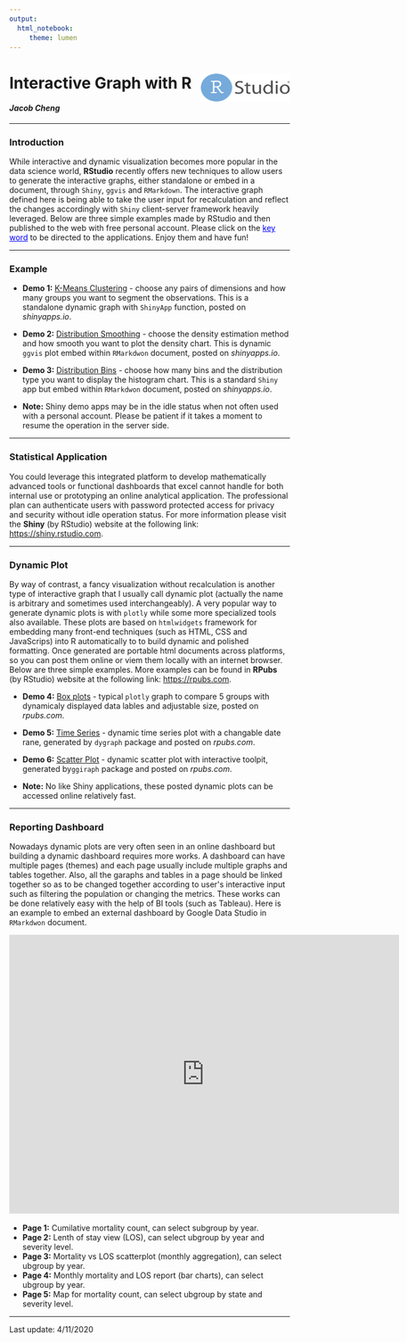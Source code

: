 ```yaml
---
output: 
  html_notebook:
     theme: lumen
---
```




<h1> Interactive Graph with R  <img src="logo.png" align="right" width="160" height="50" /> </h1>

<h4> <em>Jacob Cheng</em> </h4>

***
### Introduction
While interactive and dynamic visualization becomes more popular in the data science world, **RStudio** recently offers new techniques to allow users to generate the interactive graphs, either standalone or embed in a document, through `Shiny`, `ggvis` and `RMarkdown`. The interactive graph defined here is being able to take the user input for recalculation and reflect the changes accordingly with `Shiny` client-server framework heavily leveraged. Below are three simple examples made by RStudio and then published to the web with free personal account. Please click on the <font color="blue"><u>key word</u></font> to be directed to the applications. Enjoy them and have fun!


***
### Example
* **Demo 1:** <u>[K-Means Clustering](https://jcheng99.shinyapps.io/k-means_clustering)</u> - choose any pairs of dimensions and how many groups you want to segment the observations. This is a standalone dynamic graph with `ShinyApp` function, posted on *shinyapps.io*.

* **Demo 2:** <u>[Distribution Smoothing](https://jcheng99.shinyapps.io/Interactive_ggvis_plot)</u> - choose the density estimation method and how smooth you want to plot the density chart. This is dynamic `ggvis` plot embed within `RMarkdwon` document, posted on *shinyapps.io*.

* **Demo 3:** <u>[Distribution Bins](https://jcheng99.shinyapps.io/InteractiveShinyApp/)</u> - choose how many bins and the distribution type you want to display the histogram chart. This is a standard `Shiny` app but embed within `RMarkdwon` document, posted on *shinyapps.io*.

* **Note:** Shiny demo apps may be in the idle status when not often used with a personal account. Please be patient if it takes a moment to resume the operation in the server side.


***
### Statistical Application
You could leverage this integrated platform to develop mathematically advanced tools or functional dashboards that excel cannot handle for both internal use or prototyping an online analytical application. The professional plan can authenticate users with password protected access for privacy and security without idle operation status. For more information please visit the **Shiny** (by RStudio) website at the following link: <https://shiny.rstudio.com>.


***
### Dynamic Plot
By way of contrast, a fancy visualization without recalculation is another type of interactive graph that I usually call dynamic plot (actually the name is arbitrary and sometimes used interchangeably). A very popular way to generate dynamic plots is with `plotly` while some more specialized tools also available. These plots are based on `htmlwidgets` framework for embedding many front-end techniques (such as HTML, CSS and JavaScrips) into R automatically to to build dynamic and polished formatting. Once generated are portable html documents across platforms, so you can post them online or viem them locally with an internet browser. Below are three simple examples. More examples can be found in **RPubs** (by RStudio) website at the following link: <https://rpubs.com>.

* **Demo 4:** <u>[Box plots](https://rpubs.com/chenghje/594826)</u> - typical `plotly` graph to compare 5 groups with dynamicaly displayed data lables and adjustable size, posted on *rpubs.com*.

* **Demo 5:** <u>[Time Series](https://rpubs.com/chenghje/594661)</u> - dynamic time series plot with a changable date rane, generated by `dygraph` package and posted on *rpubs.com*.

* **Demo 6:** <u>[Scatter Plot](https://rpubs.com/chenghje/594738)</u> - dynamic scatter plot with interactive toolpit, generated by`ggiraph` package and posted on *rpubs.com*.

* **Note:** No like Shiny applications, these posted dynamic plots can be accessed online relatively fast.


***
### Reporting Dashboard
Nowadays dynamic plots are very often seen in an online dashboard but building a dynamic dashboard requires more works. A dashboard can have multiple pages (themes) and each page usually include multiple graphs and tables together. Also, all the garaphs and tables in a page should be linked together so as to be changed together according to user's interactive input such as filtering the population or changing the metrics. These works can be done relatively easy with the help of BI tools (such as Tableau). Here is an example to embed an external dashboard by Google Data Studio in `RMarkdwon` document.

<iframe width="700" height="500" src="https://datastudio.google.com/embed/reporting/1WRu-jrKcJ43GOhG0WYjzuKT5AstIyQxj/page/d2nd" frameborder="0" style="border:0" allowfullscreen></iframe>

* **Page 1:** Cumilative mortality count, can select subgroup by year.
* **Page 2:** Lenth of stay view (LOS), can select ubgroup by year and severity level.
* **Page 3:** Mortality vs LOS scatterplot (monthly aggregation), can select ubgroup  by year.
* **Page 4:** Monthly mortality and LOS report (bar charts), can select ubgroup  by year.
* **Page 5:** Map for mortality count, can select ubgroup by state and severity level.

***
Last update: 4/11/2020
